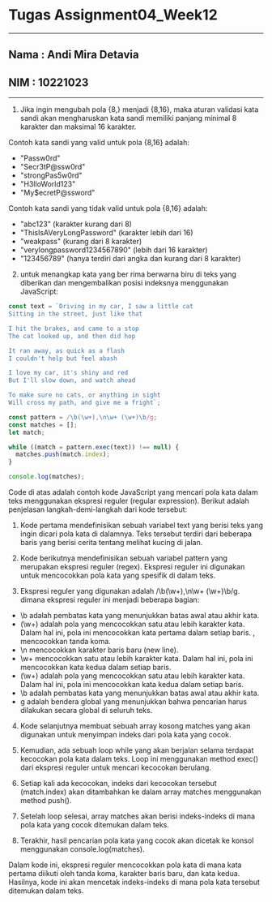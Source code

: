 # Tugas Assignment04_Week12

***
## Nama : Andi Mira Detavia
## NIM : 10221023
***

1. Jika ingin mengubah pola {8,} menjadi {8,16}, maka aturan validasi kata sandi akan mengharuskan kata sandi memiliki panjang minimal 8 karakter dan maksimal 16 karakter.

Contoh kata sandi yang valid untuk pola {8,16} adalah:

* "Passw0rd" 
* "Secr3tP@ssw0rd" 
* "strongPas5w0rd"
* "H3lloWorld123"
* "My$ecretP@ssword"

Contoh kata sandi yang tidak valid untuk pola {8,16} adalah:

* "abc123" (karakter kurang dari 8)
* "ThisIsAVeryLongPassword" (karakter lebih dari 16)
* "weakpass" (kurang dari 8 karakter)
* "verylongpassword1234567890" (lebih dari 16 karakter)
* "123456789" (hanya terdiri dari angka dan kurang dari 8 karakter)

2.  untuk menangkap kata yang ber rima berwarna biru di teks yang diberikan dan mengembalikan posisi indeksnya menggunakan JavaScript: 
```js
const text = `Driving in my car, I saw a little cat
Sitting in the street, just like that

I hit the brakes, and came to a stop
The cat looked up, and then did hop

It ran away, as quick as a flash
I couldn't help but feel abash

I love my car, it's shiny and red
But I'll slow down, and watch ahead

To make sure no cats, or anything in sight
Will cross my path, and give me a fright`;

const pattern = /\b(\w+),\n\w+ (\w+)\b/g;
const matches = [];
let match;

while ((match = pattern.exec(text)) !== null) {
  matches.push(match.index);
}

console.log(matches);

```

Code di atas adalah contoh kode JavaScript yang mencari pola kata dalam teks menggunakan ekspresi reguler (regular expression). Berikut adalah penjelasan langkah-demi-langkah dari kode tersebut:

1. Kode pertama mendefinisikan sebuah variabel text yang berisi teks yang ingin dicari pola kata di dalamnya. Teks     tersebut terdiri dari beberapa baris yang berisi cerita tentang melihat kucing di jalan.

2. Kode berikutnya mendefinisikan sebuah variabel pattern yang merupakan ekspresi reguler (regex). Ekspresi reguler ini digunakan untuk mencocokkan pola kata yang spesifik di dalam teks.

3. Ekspresi reguler yang digunakan adalah /\b(\w+),\n\w+ (\w+)\b/g. dimana  ekspresi reguler ini menjadi beberapa bagian:

* \b adalah pembatas kata yang menunjukkan batas awal atau akhir kata.
* (\w+) adalah pola yang mencocokkan satu atau lebih karakter kata. Dalam hal ini, pola ini mencocokkan kata pertama dalam setiap baris.
, mencocokkan tanda koma.
* \n mencocokkan karakter baris baru (new line).
* \w+ mencocokkan satu atau lebih karakter kata. Dalam hal ini, pola ini mencocokkan kata kedua dalam setiap baris.
* (\w+) adalah pola yang mencocokkan satu atau lebih karakter kata. Dalam hal ini, pola ini mencocokkan kata kedua dalam setiap baris.
* \b adalah pembatas kata yang menunjukkan batas awal atau akhir kata.
* g adalah bendera global yang menunjukkan bahwa pencarian harus dilakukan secara global di seluruh teks.
4. Kode selanjutnya membuat sebuah array kosong matches yang akan digunakan untuk menyimpan indeks dari pola kata yang cocok.

5. Kemudian, ada sebuah loop while yang akan berjalan selama terdapat kecocokan pola kata dalam teks. Loop ini menggunakan method exec() dari ekspresi reguler untuk mencari kecocokan berulang.

6. Setiap kali ada kecocokan, indeks dari kecocokan tersebut (match.index) akan ditambahkan ke dalam array matches menggunakan method push().

7. Setelah loop selesai, array matches akan berisi indeks-indeks di mana pola kata yang cocok ditemukan dalam teks.

8. Terakhir, hasil pencarian pola kata yang cocok akan dicetak ke konsol menggunakan console.log(matches).

Dalam kode ini, ekspresi reguler mencocokkan pola kata di mana kata pertama diikuti oleh tanda koma, karakter baris baru, dan kata kedua. Hasilnya, kode ini akan mencetak indeks-indeks di mana pola kata tersebut ditemukan dalam teks.